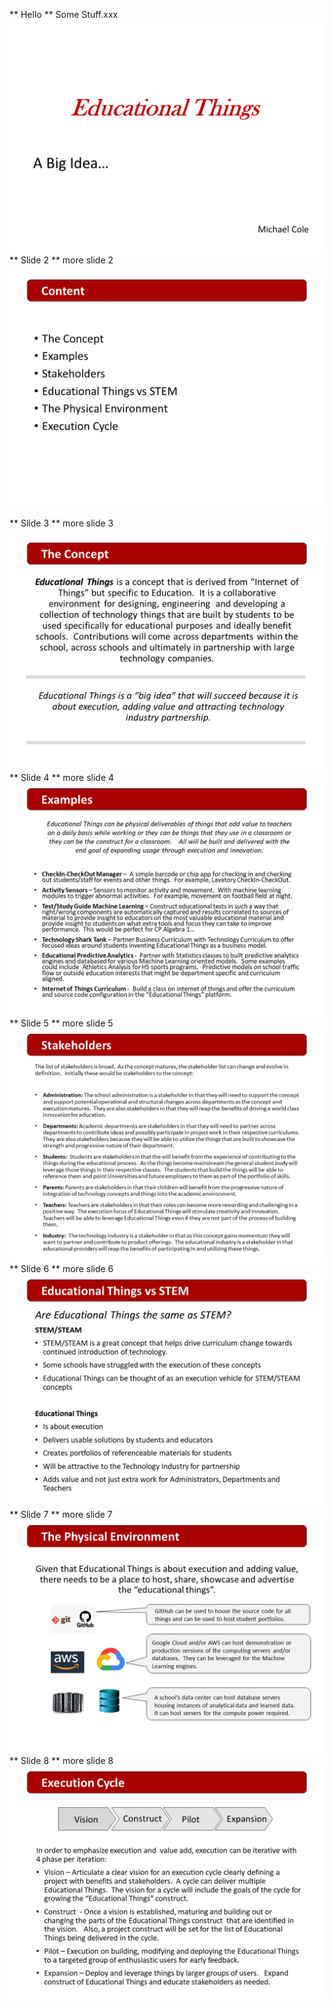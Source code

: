 ** Hello **
Some Stuff.xxx
![](images/Slide1.PNG)
** Slide 2 **
more slide 2

 ![](images/Slide2.png)

** Slide 3 **
more slide 3

 ![](images/Slide3.png)
** Slide 4 **
more slide 4
 ![](images/Slide4.png)
** Slide 5 **
more slide 5
 ![](images/Slide5.png)
** Slide 6 **
more slide 6
 ![](images/Slide6.png)
** Slide 7 **
more slide 7
 ![](images/Slide7.png)
** Slide 8 **
more slide 8
 ![](images/Slide8.png)
 
 